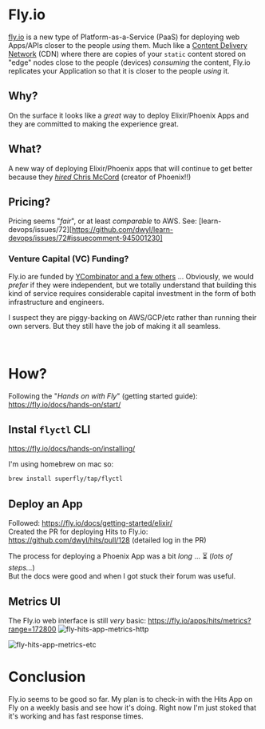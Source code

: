 # Fly.io

[fly.io](https://fly.io/about/)
is a new type of Platform-as-a-Service (PaaS)
for deploying web Apps/APIs
closer to the people _using_ them.
Much like a
[Content Delivery Network](https://en.wikipedia.org/wiki/Content_delivery_network)
(CDN)
where there are copies of your `static` content
stored on "edge" nodes close to the people (devices)
_consuming_ the content,
Fly.io replicates your Application
so that it is closer to the people _using_ it.

## Why?

On the surface it looks like a _great_ way to deploy Elixir/Phoenix Apps
and they are committed to making the experience great.



## What?

A new way of deploying Elixir/Phoenix apps that will continue to get better because they
[_hired_ Chris McCord](https://github.com/dwyl/learn-devops/issues/72#issuecomment-917442712)
(creator of Phoenix!!)

## Pricing?

Pricing seems "_fair_", or at least _comparable_ to AWS.
See: [learn-devops/issues/72][https://github.com/dwyl/learn-devops/issues/72#issuecomment-945001230]


### Venture Capital (VC) Funding?

Fly.io are funded by
[YCombinator and a few others](https://www.crunchbase.com/organization/fly-io/company_financials)
...
Obviously, we would _prefer_ if they were independent,
but we totally understand that
building this kind of service requires considerable capital investment
in the form of both infrastructure and engineers.

I suspect they are piggy-backing on AWS/GCP/etc
rather than running their own servers.
But they still have the job of making it all seamless.

<br />

# How?

Following the "_Hands on with Fly_" (getting started guide):
https://fly.io/docs/hands-on/start/

## Instal `flyctl` CLI

https://fly.io/docs/hands-on/installing/

I'm using homebrew on mac so:

```sh
brew install superfly/tap/flyctl
```

## Deploy an App

Followed: https://fly.io/docs/getting-started/elixir/ <br />
Created the PR for deploying Hits to Fly.io: https://github.com/dwyl/hits/pull/128 (detailed log in the PR)<br />


The process for deploying a Phoenix App was a bit _long_ ... ⏳ (_lots of steps..._)<br />
But the docs were good and when I got stuck their forum was useful.

## Metrics UI

The Fly.io web interface is still _very_ basic: https://fly.io/apps/hits/metrics?range=172800
![fly-hits-app-metrics-http](https://user-images.githubusercontent.com/194400/140039296-ed327b71-3202-40da-ba7e-33f53bf531b1.png)

![fly-hits-app-metrics-etc](https://user-images.githubusercontent.com/194400/140041027-cf5f9409-3976-4d48-8b05-1d8b75ed0e74.png)

# Conclusion

Fly.io seems to be good so far.
My plan is to check-in with the Hits App on Fly on a weekly basis and see how it's doing.
Right now I'm just stoked that it's working and has fast response times.
